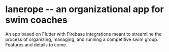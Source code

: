 # lanerope -- an organizational app for swim coaches

An app based on Flutter with Firebase integrations meant to streamline the process of organizing, managing, and running a competitive swim group. Features and details to come.
